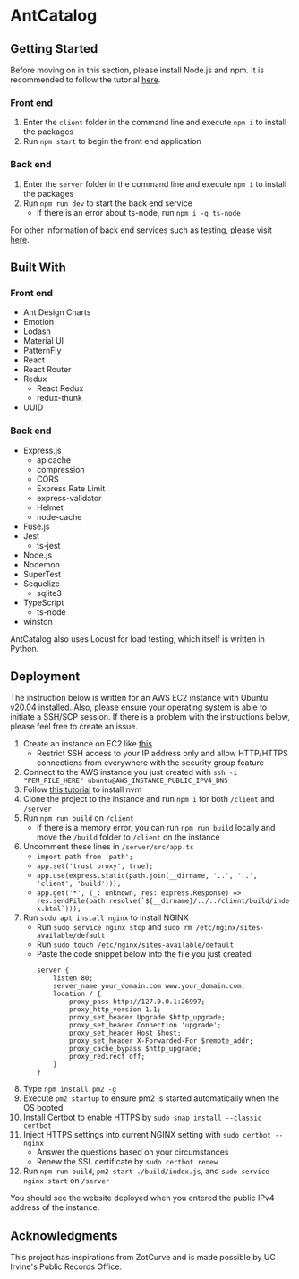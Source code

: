 # AntCatalog
## Getting Started
Before moving on in this section, please install Node.js and npm. It is recommended to follow the tutorial [here](https://www.youtube.com/watch?v=ohBFbA0O6hs).

### Front end
1. Enter the `client` folder in the command line and execute `npm i` to install the packages
2. Run `npm start` to begin the front end application

### Back end
1. Enter the `server` folder in the command line and execute `npm i` to install the packages
2. Run `npm run dev` to start the back end service
   + If there is an error about ts-node, run `npm i -g ts-node`

For other information of back end services such as testing, please visit [here](https://github.com/imliuyzh/AntCatalog/tree/main/server). 

## Built With
### Front end
+ Ant Design Charts
+ Emotion
+ Lodash
+ Material UI
+ PatternFly
+ React
+ React Router
+ Redux
  + React Redux
  + redux-thunk
+ UUID

### Back end
+ Express.js
  + apicache
  + compression
  + CORS
  + Express Rate Limit
  + express-validator
  + Helmet
  + node-cache
+ Fuse.js
+ Jest
  + ts-jest
+ Node.js
+ Nodemon
+ SuperTest
+ Sequelize
  + sqlite3
+ TypeScript
  + ts-node
+ winston

AntCatalog also uses Locust for load testing, which itself is written in Python.

## Deployment
The instruction below is written for an AWS EC2 instance with Ubuntu v20.04 installed. Also, please ensure your operating system is able to initiate a SSH/SCP session. If there is a problem with the instructions below, please feel free to create an issue.
1. Create an instance on EC2 like [this](https://www.youtube.com/watch?v=GEVbYQWWJkQ)
   + Restrict SSH access to your IP address only and allow HTTP/HTTPS connections from everywhere with the security group feature
2. Connect to the AWS instance you just created with `ssh -i "PEM_FILE_HERE" ubuntu@AWS_INSTANCE_PUBLIC_IPV4_DNS`
3. Follow [this tutorial](https://www.youtube.com/watch?v=ohBFbA0O6hs) to install nvm
4. Clone the project to the instance and run `npm i` for both `/client` and `/server`
5. Run `npm run build` on `/client`
   + If there is a memory error, you can run `npm run build` locally and move the `/build` folder to `/client` on the instance
6. Uncomment these lines in `/server/src/app.ts`
   + `import path from 'path';`
   + `app.set('trust proxy', true);`
   + `app.use(express.static(path.join(__dirname, '..', '..', 'client', 'build')));`
   + ```app.get('*', (_: unknown, res: express.Response) => res.sendFile(path.resolve(`${__dirname}/../../client/build/index.html`)));```
7. Run `sudo apt install nginx` to install NGINX
   + Run `sudo service nginx stop` and `sudo rm /etc/nginx/sites-available/default`
   + Run `sudo touch /etc/nginx/sites-available/default`
   + Paste the code snippet below into the file you just created
      ```
      server {
          listen 80;
          server_name your_domain.com www.your_domain.com;
          location / {
              proxy_pass http://127.0.0.1:26997;
              proxy_http_version 1.1;
              proxy_set_header Upgrade $http_upgrade;
              proxy_set_header Connection 'upgrade';
              proxy_set_header Host $host;
              proxy_set_header X-Forwarded-For $remote_addr;
              proxy_cache_bypass $http_upgrade;
              proxy_redirect off;
          }
      }
      ```
8. Type `npm install pm2 -g`
9. Execute `pm2 startup` to ensure pm2 is started automatically when the OS booted
10. Install Certbot to enable HTTPS by `sudo snap install --classic certbot`
11. Inject HTTPS settings into current NGINX setting with `sudo certbot --nginx`
    + Answer the questions based on your circumstances
    + Renew the SSL certificate by `sudo certbot renew`
12. Run `npm run build`, `pm2 start ./build/index.js`, and `sudo service nginx start` on `/server`

You should see the website deployed when you entered the public IPv4 address of the instance.

## Acknowledgments
This project has inspirations from ZotCurve and is made possible by UC Irvine's Public Records Office.
